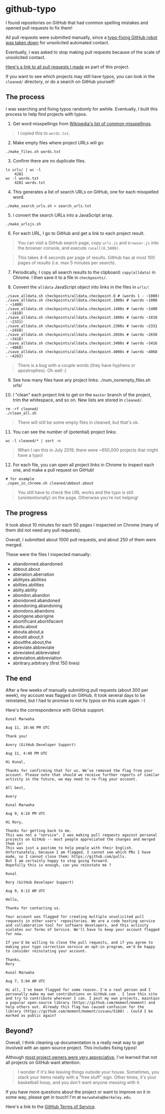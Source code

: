 # github-typo
I found repositories on GitHub that had common spelling mistakes and opened pull requests to fix them!

All pull requests were submitted manually, since a [typo-fixing GitHub robot was taken down](https://github.com/thoppe/orthographic-pedant/blob/master/messages/dead_msg.md) for unsolicited automated contact.

Eventually, I was asked to stop making pull requests because of the scale of unsolicited contact.

[Here's a link to all pull requests I made](https://github.com/pulls?q=is%3Apr+author%3Amarwahaha+archived%3Afalse+created%3A2019-07-05..2019-08-05+is%3Aopen) as part of this project.

If you want to see which projects may still have typos, you can look in the `cleaned/` directory, or do a search on GitHub yourself!

## The process

I was searching and fixing typos randomly for awhile. Eventually, I built this process to help find projects with typos.

1. Get word misspellings from [Wikipedia's list of common misspellings](https://en.wikipedia.org/wiki/Wikipedia:Lists_of_common_misspellings/For_machines).
> I copied this to `words.txt`.

2. Make empty files where project URLs will go:
```
./make_files.sh words.txt
```

3. Confirm there are no duplicate files.
```
ls urls/ | wc -l
    4281
wc -l words.txt
    4281 words.txt
```
4. This generates a list of search URLs on GitHub, one for each misspelled word.
```
./make_search_urls.sh > search_urls.txt
```
5. I convert the search URLs into a JavaScript array.
```
./make_urlsjs.sh
```
6. For each URL, I go to GitHub and get a link to each project result.
> You can visit a GitHub search page, copy `urls.js` and `browser.js` into the browser console, and execute `runall(0,5000)`.

> This takes 4-6 seconds per page of results. GitHub has at most 100 pages of results (i.e. max 5 minutes per search).

7. Periodically, I copy all search results to the clipboard: `copy(alldata)` in Chrome. I then save it to a file in `checkpoints/`.

8. Convert the `alldata` JavaScript object into links in the files in `urls/`:
```
./save_alldata.sh checkpoints/alldata.checkpoint.8 # (words 1 - ~1000)
./save_alldata.sh checkpoints/alldata.checkpoint.1000s # (words ~1000 - ~1400)
./save_alldata.sh checkpoints/alldata.checkpoint.1400s # (words ~1400 - ~1810)
./save_alldata.sh checkpoints/alldata.checkpoint.1800s # (words ~1810 - ~2331)
./save_alldata.sh checkpoints/alldata.checkpoint.2300s # (words ~2331 - ~2650)
./save_alldata.sh checkpoints/alldata.checkpoint.2650s # (words ~2650 - ~3416)
./save_alldata.sh checkpoints/alldata.checkpoint.3400s # (words ~3416 - ~4068)
./save_alldata.sh checkpoints/alldata.checkpoint.4000s # (words ~4068 - ~4282)
```

> There is a bug with a couple words (they have hyphens or apostrophes). Oh well :(

9. See how many files have any project links:
./num_nonempty_files.sh urls/

10. I "clean" each project link to get on the `master` branch of the project, trim the whitespace, and so on. New lists are stored in `cleaned/`.
```
rm -rf cleaned/
./clean_all.sh
```

> There will still be some empty files in cleaned, but that's ok.

11. You can see the number of (potential) project links:
```
wc -l cleaned/* | sort -n
```

> When I ran this in July 2019, there were ~650,000 projects that might have a typo!

12. For each file, you can open all project links in Chrome to inspect each one, and make a pull request on GitHub!
```
# for example
./open_in_chrome.sh cleaned/abbout.about
```

> You still have to check the URL works and the typo is still (unintentionally) on the page. Otherwise you're not helping!

## The progress
It took about 10 minutes for each 50 pages I inspected on Chrome (many of them did not need any pull requests).

Overall, I submitted about 1000 pull requests, and about 250 of them were merged.

These were the files I inspected manually:
* abandonned.abandoned
* abbout.about
* aberation.aberration
* abilityes.abilities
* abilties.abilities
* abilty.ability
* abondon.abandon
* abondoned.abandoned
* abondoning.abandoning
* abondons.abandons
* aborigene.aborigine
* abortificant.abortifacient
* abotu.about
* abouta.about,a
* aboutit.about,it
* aboutthe.about,the
* abreviate.abbreviate
* abreviated.abbreviated
* abreviation.abbreviation
* abritrary.arbitrary (first 150 lines)

## The end
After a few weeks of manually submitting pull requests (about 300 per week), my account was flagged on GitHub. It took several days to be reinstated, but I had to promise to not fix typos on this scale again :-)

Here's the correspondence with GitHub support:

```
Kunal Marwaha

Aug 11, 10:46 PM UTC

Thank you!
```
```
Avery (GitHub Developer Support)

Aug 11, 4:40 PM UTC

Hi Kunal,

Thanks for confirming that for us. We’ve removed the flag from your account. Please note that should we receive further reports of similar activity in the future, we may need to re-flag your account.

All best,

Avery
```
```
Kunal Marwaha

Aug 9, 6:24 PM UTC

Hi Rory,

Thanks for getting back to me.
This was not a "service". I was making pull requests against personal projects on GitHub -- most people appreciated the changes and merged them in!
This was just a pastime to help people with their English.
Unfortunately, because I am flagged, I cannot see which PRs I have made, so I cannot close them: https://github.com/pulls.
But I am certainly happy to stop going forward.
Hopefully this is enough, can you reinstate me ?

Kunal
```
```
Rory (GitHub Developer Support)

Aug 9, 6:13 AM UTC

Hello,

Thanks for contacting us.

Your account was flagged for creating multiple unsolicited pull requests in other users' repositories. We are a code hosting service and collaboration tool for software developers, and this activity violates our Terms of Service. We'll have to keep your account flagged for now.

If you'd be willing to close the pull requests, and if you agree to making your typo correction service an opt-in program, we'd be happy to consider reinstating your account.

Thanks,
Rory
```
```
Kunal Marwaha

Aug 7, 5:04 AM UTC

Hi all, I've been flagged for some reason. I'm a real person and I personally make my own contributions on GitHub.com . I love this site and try to contribute wherever I can. I post my own projects, maintain a popular open-source library (https://github.com/moment/moment) and help others out. Already this flag has caused confusion for the library (https://github.com/moment/moment/issues/5188) . Could I be marked as public again?
```

## Beyond?
Overall, I think cleaning up documentation is a really neat way to get involved with an open-source project. This includes fixing typos!

Although [most project owners were very appreciative](https://github.com/pulls?q=is%3Apr+author%3Amarwahaha+archived%3Afalse+created%3A2019-07-05..2019-08-05+is%3Aclosed), I've learned that not all projects on GitHub want attention.

> I wonder if it's like leaving things outside your house. Sometimes, you stack your items neatly with a "free stuff" sign. Other times, it's your basketball hoop, and you don't want anyone messing with it.

If you have more questions about the project or want to improve on it in some way, please get in touch! I'm at `marwahaha@berkeley.edu`.

Here's a link to the [GitHub Terms of Service](https://help.github.com/en/articles/github-terms-of-service).

